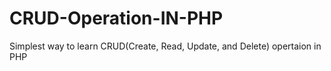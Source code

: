 # CRUD-Operation-IN-PHP
Simplest way to learn CRUD(Create, Read, Update, and Delete) opertaion in PHP
